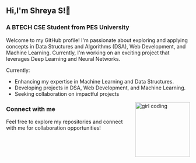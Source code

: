 ## Hi,I'm Shreya S!👋
### A BTECH CSE Student from PES University  ###

Welcome to my GitHub profile! I'm passionate about exploring and applying concepts in Data Structures and Algorithms (DSA), Web Development, and Machine Learning. Currently, I'm working on an exciting project that leverages Deep Learning and Neural Networks.

Currently:
* Enhancing my expertise in Machine Learning and Data Structures.
* Developing projects in DSA, Web Development, and Machine Learning.
* Seeking collaboration on impactful projects
<img src="https://i.pinimg.com/originals/0c/b0/ae/0cb0aec97240b7d9746073cd3ba6c26f.gif"  alt="girl coding"  align="right" height="150" >
</img>

### Connect with me ###



Feel free to explore my repositories and connect with me for collaboration opportunities!



  

<!--
**shreya-tss/shreya-tss** is a ✨ _special_ ✨ repository because its `README.md` (this file) appears on your GitHub profile.

Here are some ideas to get you started:

- 🔭 I’m currently working on ...
- 🌱 I’m currently learning ...
- 👯 I’m looking to collaborate on ...
- 🤔 I’m looking for help with ...
- 💬 Ask me about ...
- 📫 How to reach me: ...
- 😄 Pronouns: ...
- ⚡ Fun fact: ...
-->
